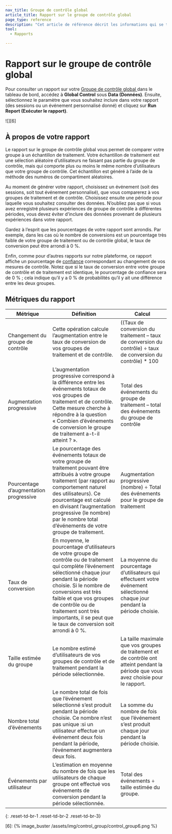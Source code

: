 ```yaml
---
nav_title: Groupe de contrôle global 
article_title: Rapport sur le groupe de contrôle global
page_type: reference
description: "Cet article de référence décrit les informations qui se trouvent sur la page Global Control Group Reporting (Rapport sur le groupe de contrôle global) du tableau de bord."
tool: 
  - Rapports

---
```


# Rapport sur le groupe de contrôle global

Pour consulter un rapport sur votre [Groupe de contrôle global ]({{site.baseurl}}/user_guide/engagement_tools/testing/global_control_group/) dans le tableau de bord, accédez à **Global Control** sous **Data (Données)**. Ensuite, sélectionnez le paramètre que vous souhaitez inclure dans votre rapport (des sessions ou un événement personnalisé donné) et cliquez sur **Run Report (Exécuter le rapport)**.

![][6]

## À propos de votre rapport

Le rapport sur le groupe de contrôle global vous permet de comparer votre groupe à un échantillon de traitement. Votre échantillon de traitement est une sélection aléatoire d’utilisateurs ne faisant pas partie du groupe de contrôle, mais qui comporte plus ou moins le même nombre d’utilisateurs que votre groupe de contrôle. Cet échantillon est généré à l’aide de la méthode des numéros de compartiment aléatoires.

Au moment de générer votre rapport, choisissez un événement (soit des sessions, soit tout événement personnalisé), que vous comparerez à vos groupes de traitement et de contrôle. Choisissez ensuite une période pour laquelle vous souhaitez consulter des données. N’oubliez pas que si vous avez enregistré plusieurs expériences de groupe de contrôle à différentes périodes, vous devez éviter d’inclure des données provenant de plusieurs expériences dans votre rapport.

Gardez à l’esprit que les pourcentages de votre rapport sont arrondis. Par exemple, dans les cas où le nombre de conversions est un pourcentage très faible de votre groupe de traitement ou de contrôle global, le taux de conversion peut être arrondi à 0 %.

Enfin, comme pour d’autres rapports sur notre plateforme, ce rapport affiche un pourcentage de [confiance]({{site.baseurl}}/user_guide/engagement_tools/testing/multivariant_testing/#understanding-confidence) correspondant au changement de vos mesures de contrôle. Notez que si le taux de conversion entre votre groupe de contrôle et de traitement est identique, le pourcentage de confiance sera de 0 % ; cela indique qu’il y a 0 % de probabilités qu’il y ait une différence entre les deux groupes.

## Métriques du rapport

| Métrique | Définition | Calcul |
| -- | -- | -- |
| Changement du groupe de contrôle | Cette opération calcule l’augmentation entre le taux de conversion de vos groupes de traitement et de contrôle. | ((Taux de conversion du traitement – taux de conversion du contrôle) ÷ taux de conversion du contrôle) * 100 |
| Augmentation progressive | L’augmentation progressive correspond à la différence entre les événements totaux de vos groupes de traitement et de contrôle. Cette mesure cherche à répondre à la question « Combien d’événements de conversion le groupe de traitement a-t-il atteint ? ». | Total des événements du groupe de traitement – total des événements du groupe de contrôle |
| Pourcentage d’augmentation progressive | Le pourcentage des événements totaux de votre groupe de traitement pouvant être attribués à votre groupe traitement (par rapport au comportement naturel des utilisateurs). Ce pourcentage est calculé en divisant l’augmentation progressive (le nombre) par le nombre total d’événements de votre groupe de traitement. | Augmentation progressive (nombre) ÷ Total des événements pour le groupe de traitement |
| Taux de conversion | En moyenne, le pourcentage d’utilisateurs de votre groupe de contrôle ou de traitement qui complète l’événement sélectionné chaque jour pendant la période choisie. Si le nombre de conversions est très faible et que vos groupes de contrôle ou de traitement sont très importants, il se peut que le taux de conversion soit arrondi à 0 %. | La moyenne du pourcentage d’utilisateurs qui effectuent votre événement sélectionné chaque jour pendant la période choisie. |
| Taille estimée du groupe | Le nombre estimé d’utilisateurs de vos groupes de contrôle et de traitement pendant la période sélectionnée. | La taille maximale que vos groupes de traitement et de contrôle ont atteint pendant la période que vous avez choisie pour le rapport. |
| Nombre total d’événements | Le nombre total de fois que l’événement sélectionné s’est produit pendant la période choisie. Ce nombre n’est pas unique :si un utilisateur effectue un événement deux fois pendant la période, l’événement augmentera deux fois. | La somme du nombre de fois que l’événement s’est produit chaque jour pendant la période choisie. |
| Événements par utilisateur | L’estimation en moyenne du nombre de fois que les utilisateurs de chaque groupe ont effectué vos événements de conversion pendant la période sélectionnée. | Total des événements ÷ taille estimée du groupe. |
{: .reset-td-br-1 .reset-td-br-2 .reset-td-br-3}

[6]: {% image_buster /assets/img/control_group/control_group6.png %}